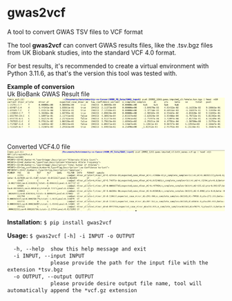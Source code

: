 # gwas2vcf
A tool to convert GWAS TSV files to VCF format

The tool **gwas2vcf** can convert GWAS results files, like the .tsv.bgz files from UK Biobank studies, into the standard VCF 4.0 format.

For best results, it's recommended to create a virtual environment with Python 3.11.6, as that's the version this tool was tested with.

**Example of conversion**
<br>Uk BioBank GWAS Result file</br>
![Example Image](images/gwas.png)

<br>Converted VCF4.0 file</br>
![Example Image](images/gwas2vcf.png)


**Installation:**
```$ pip install gwas2vcf```

**Usage:** ```$ gwas2vcf [-h] -i INPUT -o OUTPUT```

```options:
  -h, --help  show this help message and exit
  -i INPUT, --input INPUT
              please provide the path for the input file with the extension *tsv.bgz
  -o OUTPUT, --output OUTPUT
              please provide desire output file name, tool will automatically append the *vcf.gz extension



